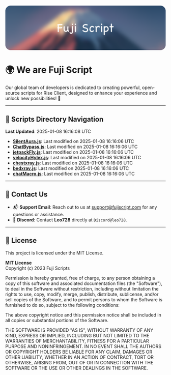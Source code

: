 ![Banner](.github/b.webp)

# 🌍 **We are Fuji Script**

Our global team of developers is dedicated to creating powerful, open-source scripts for Rise Client, designed to enhance your experience and unlock new possibilities! 🌟

---
<!-- SCRIPTS_NAVIGATION_START -->
## 📂 **Scripts Directory Navigation**

**Last Updated**: 2025-01-08 16:16:08 UTC

- **[SilentAura.js](scripts/SilentAura.js)**: Last modified on 2025-01-08 16:16:06 UTC
- **[ChatBypass.js](scripts/ChatBypass.js)**: Last modified on 2025-01-08 16:16:06 UTC
- **[jetpackFly.js](scripts/jetpackFly.js)**: Last modified on 2025-01-08 16:16:06 UTC
- **[velocityHylex.js](scripts/velocityHylex.js)**: Last modified on 2025-01-08 16:16:06 UTC
- **[chestxray.js](scripts/chestxray.js)**: Last modified on 2025-01-08 16:16:06 UTC
- **[bedxray.js](scripts/bedxray.js)**: Last modified on 2025-01-08 16:16:06 UTC
- **[chatMacro.js](scripts/chatMacro.js)**: Last modified on 2025-01-08 16:16:06 UTC

<!-- SCRIPTS_NAVIGATION_END -->

---

## 💬 **Contact Us**  
- 📬 **Support Email**: Reach out to us at [support@fujiscript.com](mailto:support@fujiscript.com) for any questions or assistance.  
- 💬 **Discord**: Contact **Leo728** directly at `Discord@leo728`.

---

## 📜 **License**

This project is licensed under the MIT License.  

**MIT License**  
Copyright (c) 2023 Fuji Scripts  

Permission is hereby granted, free of charge, to any person obtaining a copy of this software and associated documentation files (the "Software"), to deal in the Software without restriction, including without limitation the rights to use, copy, modify, merge, publish, distribute, sublicense, and/or sell copies of the Software, and to permit persons to whom the Software is furnished to do so, subject to the following conditions:  

The above copyright notice and this permission notice shall be included in all copies or substantial portions of the Software.  

THE SOFTWARE IS PROVIDED "AS IS", WITHOUT WARRANTY OF ANY KIND, EXPRESS OR IMPLIED, INCLUDING BUT NOT LIMITED TO THE WARRANTIES OF MERCHANTABILITY, FITNESS FOR A PARTICULAR PURPOSE AND NONINFRINGEMENT. IN NO EVENT SHALL THE AUTHORS OR COPYRIGHT HOLDERS BE LIABLE FOR ANY CLAIM, DAMAGES OR OTHER LIABILITY, WHETHER IN AN ACTION OF CONTRACT, TORT OR OTHERWISE, ARISING FROM, OUT OF OR IN CONNECTION WITH THE SOFTWARE OR THE USE OR OTHER DEALINGS IN THE SOFTWARE.  
